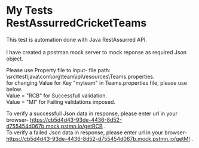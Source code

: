 # My Tests RestAssurredCricketTeams
This test is automation done with Java RestAssurred API. <br/> <br/>
I have created a postman mock server to mock reponse as required Json object. <br/>

Please use Property file to input- file path: \src\test\java\com\org\team\ipl\resources\Teams.properties.  <br/>
for changing Value for Key "myteam" in Teams.properties file, please use below. <br/>
Value = "RCB"   for Successfull validation.  <br/>
Value = "MI"    for Failing validations imposed.  <br/>


To verify a successfull Json data in response, please enter url in your browser- https://cb5d4d43-93de-4436-8d52-d755454d067b.mock.pstmn.io/getRCB . <br/>
To verify a failed Json data in response, please enter url in your browser- https://cb5d4d43-93de-4436-8d52-d755454d067b.mock.pstmn.io/getMI . <br/>
